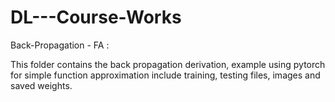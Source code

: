 # DL---Course-Works

Back-Propagation - FA : 

This folder contains the back propagation derivation, example using pytorch for simple function approximation include training, testing files, images and saved weights. 

